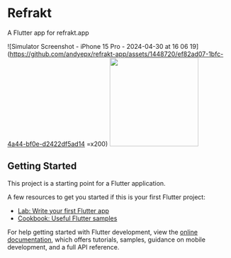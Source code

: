 # Refrakt

A Flutter app for refrakt.app

![Simulator Screenshot - iPhone 15 Pro - 2024-04-30 at 16 06 19](https://github.com/andyepx/refrakt-app/assets/1448720/ef82ad07-1bfc-4a44-bf0e-d2422df5ad14 =x200)
<img src="[https://your-image-url.type](https://github.com/andyepx/refrakt-app/assets/1448720/b3afd466-cd35-4742-a5fc-45fcf1550515)" width="200">

## Getting Started

This project is a starting point for a Flutter application.

A few resources to get you started if this is your first Flutter project:

- [Lab: Write your first Flutter app](https://docs.flutter.dev/get-started/codelab)
- [Cookbook: Useful Flutter samples](https://docs.flutter.dev/cookbook)

For help getting started with Flutter development, view the
[online documentation](https://docs.flutter.dev/), which offers tutorials,
samples, guidance on mobile development, and a full API reference.
